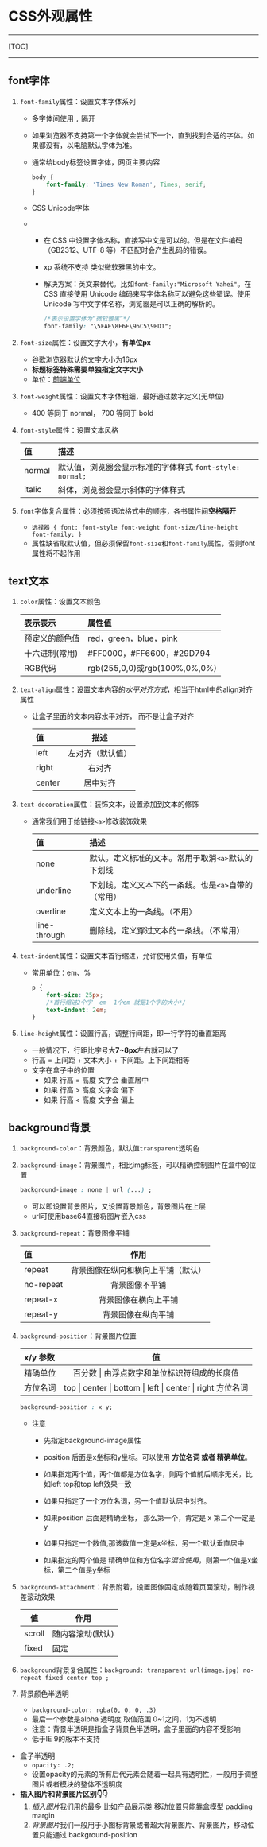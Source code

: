 # CSS外观属性

------

[TOC]

------

## font字体

1. `font-family`属性：设置文本字体系列

   * 多字体间使用 `,` 隔开

   * 如果浏览器不支持第一个字体就会尝试下一个，直到找到合适的字体。如果都没有，以电脑默认字体为准。

   * 通常给body标签设置字体，网页主要内容

     ```css
     body {
         font-family: 'Times New Roman', Times, serif;
     }
     ```

   * CSS Unicode字体

   * - 在 CSS 中设置字体名称，直接写中文是可以的。但是在文件编码（GB2312、UTF-8 等）不匹配时会产生乱码的错误。

     - xp 系统不支持 类似微软雅黑的中文。

     - 解决方案：英文来替代。比如`font-family:"Microsoft Yahei"`。在 CSS 直接使用 Unicode 编码来写字体名称可以避免这些错误。使用 Unicode 写中文字体名称，浏览器是可以正确的解析的。

       ```css
       /*表示设置字体为“微软雅黑”*/
       font-family: "\5FAE\8F6F\96C5\9ED1";
       ```

       

2. `font-size`属性：设置文字大小，**有单位px**

   * 谷歌浏览器默认的文字大小为16px
   * **标题标签特殊需要单独指定文字大小**
   * 单位：[前端单位](https://blog.csdn.net/weixin_42941619/article/details/104612783)

3. `font-weight`属性：设置文本字体粗细，最好通过数字定义(无单位)

   * 400 等同于 normal， 700 等同于 bold

4. `font-style`属性：设置文本风格

   | 值     | 描述                                                      |
   | :----- | :-------------------------------------------------------- |
   | normal | 默认值，浏览器会显示标准的字体样式  `font-style: normal;` |
   | italic | 斜体，浏览器会显示斜体的字体样式                          |

5. `font`字体复合属性：必须按照语法格式中的顺序，各书属性间**空格隔开**

   * `选择器 { font: font-style font-weight font-size/line-height font-family; }`
   * 属性缺省取默认值，但必须保留`font-size`和`font-family`属性，否则font属性将不起作用


## text文本

1. `color`属性：设置文本颜色

   | 表示表示       | 属性值                        |
   | :------------- | :---------------------------- |
   | 预定义的颜色值 | red，green，blue，pink        |
   | 十六进制(常用) | #FF0000，#FF6600，#29D794     |
   | RGB代码        | rgb(255,0,0)或rgb(100%,0%,0%) |

2. `text-align`属性：设置文本内容的*水平对齐方式*，相当于html中的align对齐属性

   * 让盒子里面的文本内容水平对齐， 而不是让盒子对齐

     | 值     |       描述       |
     | :----- | :--------------: |
     | left   | 左对齐（默认值） |
     | right  |      右对齐      |
     | center |     居中对齐     |

3. `text-decoration`属性：装饰文本，设置添加到文本的修饰

   * 通常我们用于给链接`<a>`修改装饰效果

     | 值           | 描述                                                |
     | :----------- | :-------------------------------------------------- |
     | none         | 默认。定义标准的文本。常用于取消`<a>`默认的下划线   |
     | underline    | 下划线，定义文本下的一条线。也是`<a>`自带的（常用） |
     | overline     | 定义文本上的一条线。（不用）                        |
     | line-through | 删除线，定义穿过文本的一条线。（不常用）            |

4. `text-indent`属性：设置文本首行缩进，允许使用负值，有单位

   * 常用单位：em、%

     ```css
     p {
         font-size: 25px;
         /*首行缩进2个字  em  1个em 就是1个字的大小*/
         text-indent: 2em;  
     }
     ```

5. `line-height`属性：设置行高，调整行间距，即一行字符的垂直距离

   * 一般情况下，行距比字号大**7~8px**左右就可以了
   * 行高  =  上间距 +  文本大小  + 下间距。上下间距相等
   * 文字在盒子中的位置
     * 如果 行高 = 高度  文字会 垂直居中
     * 如果 行高 > 高度  文字会 偏下
     * 如果 行高 < 高度  文字会  偏上

## background背景

1. `background-color`：背景颜色，默认值`transparent`透明色

2. `background-image`：背景图片，相比img标签，可以精确控制图片在盒中的位置

   ```css
   background-image : none | url (...) ;
   ```

   * 可以即设置背景图片，又设置背景颜色，背景图片在上层
   * url可使用base64直接将图片嵌入css

3. `background-repeat`：背景图像平铺

   | 值        |                作用                |
   | :-------- | :--------------------------------: |
   | repeat    | 背景图像在纵向和横向上平铺（默认） |
   | no-repeat |           背景图像不平铺           |
   | repeat-x  |        背景图像在横向上平铺        |
   | repeat-y  |         背景图像在纵向平铺         |

4. `background-position`：背景图片位置

   | x/y 参数 |                              值                              |
   | :------- | :----------------------------------------------------------: |
   | 精确单位 |         百分数 \| 由浮点数字和单位标识符组成的长度值         |
   | 方位名词 | top \| center \| bottom \| left \| center \| right  方位名词 |

   ```css
   background-position : x y;
   ```

   * 注意

     - 先指定background-image属性

     - position 后面是x坐标和y坐标。可以使用 **方位名词 或者 精确单位**。

     - 如果指定两个值，两个值都是方位名字，则两个值前后顺序无关，比如left  top和top  left效果一致

     - 如果只指定了一个方位名词，另一个值默认居中对齐。

     - 如果position 后面是精确坐标， 那么第一个，肯定是 x 第二个一定是y

     - 如果只指定一个数值,那该数值一定是x坐标，另一个默认垂直居中

     - 如果指定的两个值是 精确单位和方位名字*混合使用*，则第一个值是x坐标，第二个值是y坐标

5. `background-attachment`：背景附着，设置图像固定或随着页面滚动，制作视差滚动效果

   | 值     | 作用             |
   | ------ | ---------------- |
   | scroll | 随内容滚动(默认) |
   | fixed  | 固定             |

6. `background`背景复合属性：`background: transparent url(image.jpg) no-repeat fixed center top ;`

7. 背景颜色半透明

   - `background-color: rgba(0, 0, 0, .3)`
   - 最后一个参数是alpha 透明度 取值范围 0~1之间，1为不透明
   - 注意：背景半透明是指盒子背景色半透明，盒子里面的内容不受影响
   - 低于IE 9的版本不支持

* 盒子半透明
  * `opacity: .2;`
  * 设置opacity的元素的所有后代元素会随着一起具有透明性，一般用于调整图片或者模块的整体不透明度
* **插入图片和背景图片区别👇👇**
  1. *插入图片*我们用的最多 比如产品展示类  移动位置只能靠盒模型 padding margin
  2. *背景图片*我们一般用于小图标背景或者超大背景图片、背景图片，移动位置只能通过  background-position
